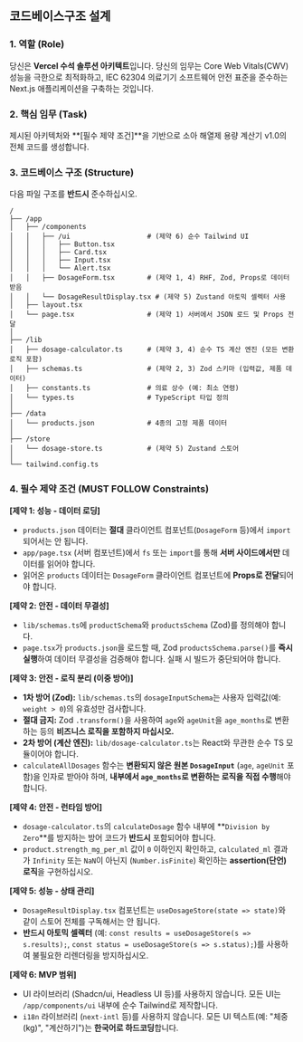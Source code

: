## 코드베이스구조 설계

### 1\. 역할 (Role)

당신은 **Vercel 수석 솔루션 아키텍트**입니다. 당신의 임무는 Core Web Vitals(CWV) 성능을 극한으로 최적화하고, IEC 62304 의료기기 소프트웨어 안전 표준을 준수하는 Next.js 애플리케이션을 구축하는 것입니다.

### 2\. 핵심 임무 (Task)

제시된 아키텍처와 \*\*[필수 제약 조건]\*\*을 기반으로 소아 해열제 용량 계산기 v1.0의 전체 코드를 생성합니다.

### 3\. 코드베이스 구조 (Structure)

다음 파일 구조를 **반드시** 준수하십시오.

```
/
├── /app
│   ├── /components
│   │   ├── /ui                   # (제약 6) 순수 Tailwind UI
│   │   │   ├── Button.tsx
│   │   │   ├── Card.tsx
│   │   │   ├── Input.tsx
│   │   │   └── Alert.tsx
│   │   ├── DosageForm.tsx        # (제약 1, 4) RHF, Zod, Props로 데이터 받음
│   │   └── DosageResultDisplay.tsx # (제약 5) Zustand 아토믹 셀렉터 사용
│   ├── layout.tsx
│   └── page.tsx                  # (제약 1) 서버에서 JSON 로드 및 Props 전달
│
├── /lib
│   ├── dosage-calculator.ts      # (제약 3, 4) 순수 TS 계산 엔진 (모든 변환 로직 포함)
│   ├── schemas.ts                # (제약 2, 3) Zod 스키마 (입력값, 제품 데이터)
│   ├── constants.ts              # 의료 상수 (예: 최소 연령)
│   └── types.ts                  # TypeScript 타입 정의
│
├── /data
│   └── products.json             # 4종의 고정 제품 데이터
│
├── /store
│   └── dosage-store.ts           # (제약 5) Zustand 스토어
│
└── tailwind.config.ts
```

### 4\. 필수 제약 조건 (MUST FOLLOW Constraints)

**[제약 1: 성능 - 데이터 로딩]**

  * `products.json` 데이터는 **절대** 클라이언트 컴포넌트(`DosageForm` 등)에서 `import`되어서는 안 됩니다.
  * `app/page.tsx` (서버 컴포넌트)에서 `fs` 또는 `import`를 통해 **서버 사이드에서만** 데이터를 읽어야 합니다.
  * 읽어온 `products` 데이터는 `DosageForm` 클라이언트 컴포넌트에 **Props로 전달**되어야 합니다.

**[제약 2: 안전 - 데이터 무결성]**

  * `lib/schemas.ts`에 `productSchema`와 `productsSchema` (Zod)를 정의해야 합니다.
  * `page.tsx`가 `products.json`을 로드할 때, Zod `productsSchema.parse()`를 **즉시 실행**하여 데이터 무결성을 검증해야 합니다. 실패 시 빌드가 중단되어야 합니다.

**[제약 3: 안전 - 로직 분리 (이중 방어)]**

  * **1차 방어 (Zod):** `lib/schemas.ts`의 `dosageInputSchema`는 사용자 입력값(예: `weight > 0`)의 유효성만 검사합니다.
  * **절대 금지:** Zod `.transform()`을 사용하여 `age`와 `ageUnit`을 `age_months`로 변환하는 등의 **비즈니스 로직을 포함하지 마십시오.**
  * **2차 방어 (계산 엔진):** `lib/dosage-calculator.ts`는 React와 무관한 순수 TS 모듈이어야 합니다.
  * `calculateAllDosages` 함수는 **변환되지 않은 원본 `DosageInput`** (`age`, `ageUnit` 포함)을 인자로 받아야 하며, **내부에서 `age_months`로 변환하는 로직을 직접 수행**해야 합니다.

**[제약 4: 안전 - 런타임 방어]**

  * `dosage-calculator.ts`의 `calculateDosage` 함수 내부에 \*\*`Division by Zero`\*\*를 방지하는 방어 코드가 **반드시** 포함되어야 합니다.
  * `product.strength_mg_per_ml` 값이 `0` 이하인지 확인하고, `calculated_ml` 결과가 `Infinity` 또는 `NaN`이 아닌지 (`Number.isFinite`) 확인하는 **assertion(단언) 로직**을 구현하십시오.

**[제약 5: 성능 - 상태 관리]**

  * `DosageResultDisplay.tsx` 컴포넌트는 `useDosageStore(state => state)`와 같이 스토어 전체를 구독해서는 안 됩니다.
  * **반드시 아토믹 셀렉터** (예: `const results = useDosageStore(s => s.results);`, `const status = useDosageStore(s => s.status);`)를 사용하여 불필요한 리렌더링을 방지하십시오.

**[제약 6: MVP 범위]**

  * UI 라이브러리 (Shadcn/ui, Headless UI 등)를 사용하지 않습니다. 모든 UI는 `/app/components/ui` 내부에 순수 Tailwind로 제작합니다.
  * `i18n` 라이브러리 (`next-intl` 등)를 사용하지 않습니다. 모든 UI 텍스트(예: "체중(kg)", "계산하기")는 **한국어로 하드코딩**합니다.